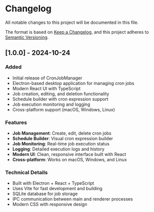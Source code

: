 # Changelog

All notable changes to this project will be documented in this file.

The format is based on [Keep a Changelog](https://keepachangelog.com/en/1.0.0/),
and this project adheres to [Semantic Versioning](https://semver.org/spec/v2.0.0.html).

## [1.0.0] - 2024-10-24

### Added
- Initial release of CronJobManager
- Electron-based desktop application for managing cron jobs
- Modern React UI with TypeScript
- Job creation, editing, and deletion functionality
- Schedule builder with cron expression support
- Job execution monitoring and logging
- Cross-platform support (macOS, Windows, Linux)

### Features
- **Job Management**: Create, edit, delete cron jobs
- **Schedule Builder**: Visual cron expression builder
- **Job Monitoring**: Real-time job execution status
- **Logging**: Detailed execution logs and history
- **Modern UI**: Clean, responsive interface built with React
- **Cross-platform**: Works on macOS, Windows, and Linux

### Technical Details
- Built with Electron + React + TypeScript
- Uses Vite for fast development and building
- SQLite database for job storage
- IPC communication between main and renderer processes
- Modern CSS with responsive design
